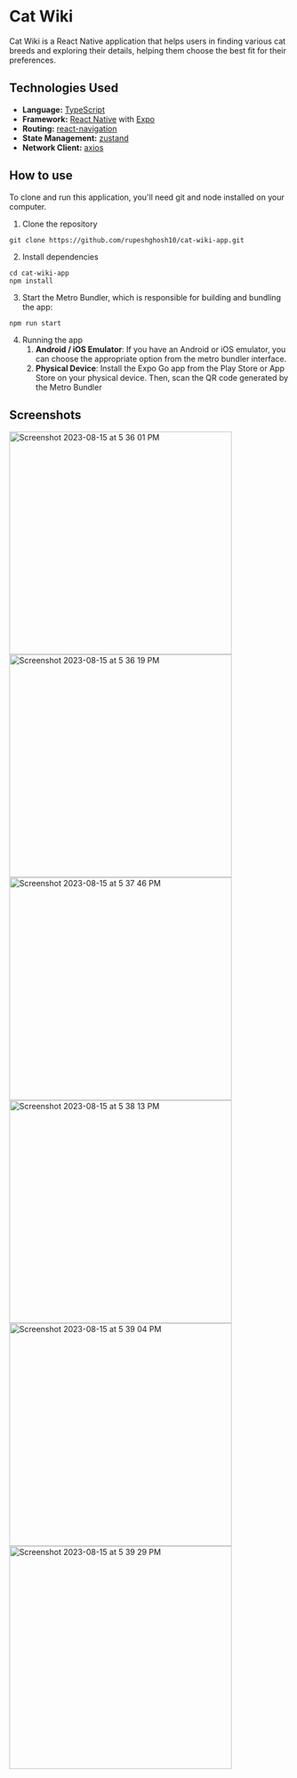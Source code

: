 # Cat Wiki
Cat Wiki is a React Native application that helps users in finding various cat breeds and exploring their details, helping them choose the best fit for their preferences.

## Technologies Used
- **Language:** [TypeScript](https://www.typescriptlang.org/)
- **Framework:** [React Native](https://reactnative.dev/) with [Expo](https://expo.dev/)
- **Routing:** [react-navigation](https://reactnavigation.org/)
- **State Management:** [zustand](https://github.com/pmndrs/zustand)
- **Network Client:** [axios](https://github.com/axios/axios)

## How to use
To clone and run this application, you'll need git and node installed on your computer.
1. Clone the repository
```
git clone https://github.com/rupeshghosh10/cat-wiki-app.git
```
2. Install dependencies
```
cd cat-wiki-app
npm install
```
3. Start the Metro Bundler, which is responsible for building and bundling the app:
```
npm run start
```
4. Running the app
    1. **Android / iOS Emulator**: If you have an Android or iOS emulator, you can choose the appropriate option from the metro bundler interface.
    2. **Physical Device**: Install the Expo Go app from the Play Store or App Store on your physical device. Then, scan the QR code generated by the Metro Bundler

## Screenshots
<img width="400" alt="Screenshot 2023-08-15 at 5 36 01 PM" src="https://github.com/rupeshghosh10/cat-wiki-app/assets/40242609/80964767-7e34-4e39-9216-b2f9542e92ee">
<img width="400" alt="Screenshot 2023-08-15 at 5 36 19 PM" src="https://github.com/rupeshghosh10/cat-wiki-app/assets/40242609/4f420b34-383e-4245-b54f-b7810a4a9a03">
<img width="400" alt="Screenshot 2023-08-15 at 5 37 46 PM" src="https://github.com/rupeshghosh10/cat-wiki-app/assets/40242609/ead246a7-792e-49ec-bff8-e92ad67937a8">
<img width="400" alt="Screenshot 2023-08-15 at 5 38 13 PM" src="https://github.com/rupeshghosh10/cat-wiki-app/assets/40242609/b43ecdb7-dbf1-473a-90d8-ffe611fb490a">
<img width="400" alt="Screenshot 2023-08-15 at 5 39 04 PM" src="https://github.com/rupeshghosh10/cat-wiki-app/assets/40242609/83696f7b-4e4d-4068-97b7-9a641b161b5c">
<img width="400" alt="Screenshot 2023-08-15 at 5 39 29 PM" src="https://github.com/rupeshghosh10/cat-wiki-app/assets/40242609/7e91536c-9c4d-4613-b9ac-a9a972277557">

